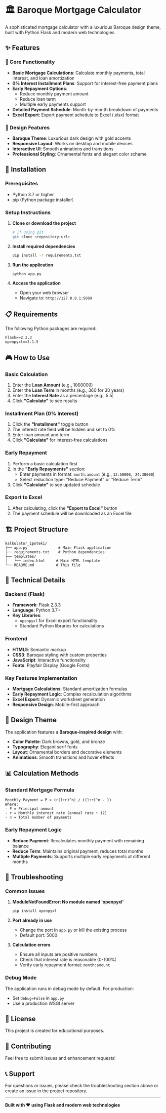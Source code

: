# 🏛️ Baroque Mortgage Calculator

A sophisticated mortgage calculator with a luxurious Baroque design theme, built with Python Flask and modern web technologies.

## ✨ Features

### 🎯 Core Functionality
- **Basic Mortgage Calculations**: Calculate monthly payments, total interest, and loan amortization
- **0% Interest Installment Plans**: Support for interest-free payment plans
- **Early Repayment Options**: 
  - Reduce monthly payment amount
  - Reduce loan term
  - Multiple early payments support
- **Detailed Payment Schedule**: Month-by-month breakdown of payments
- **Excel Export**: Export payment schedule to Excel (.xlsx) format

### 🎨 Design Features
- **Baroque Theme**: Luxurious dark design with gold accents
- **Responsive Layout**: Works on desktop and mobile devices
- **Interactive UI**: Smooth animations and transitions
- **Professional Styling**: Ornamental fonts and elegant color scheme

## 🚀 Installation

### Prerequisites
- Python 3.7 or higher
- pip (Python package installer)

### Setup Instructions

1. **Clone or download the project**
   ```bash
   # If using git
   git clone <repository-url>

   ```

2. **Install required dependencies**
   ```bash
   pip install -r requirements.txt
   ```

3. **Run the application**
   ```bash
   python app.py
   ```

4. **Access the application**
   - Open your web browser
   - Navigate to: `http://127.0.0.1:5000`

## 📋 Requirements

The following Python packages are required:

```
Flask==2.3.3
openpyxl==3.1.5
```

## 🎮 How to Use

### Basic Calculation
1. Enter the **Loan Amount** (e.g., 1000000)
2. Enter the **Loan Term** in months (e.g., 360 for 30 years)
3. Enter the **Interest Rate** as a percentage (e.g., 5.5)
4. Click **"Calculate"** to see results

### Installment Plan (0% Interest)
1. Click the **"Installment"** toggle button
2. The interest rate field will be hidden and set to 0%
3. Enter loan amount and term
4. Click **"Calculate"** for interest-free calculations

### Early Repayment
1. Perform a basic calculation first
2. In the **"Early Repayments"** section:
   - Enter payments in format: `month:amount` (e.g., `12:50000, 24:30000`)
   - Select reduction type: "Reduce Payment" or "Reduce Term"
3. Click **"Calculate"** to see updated schedule

### Export to Excel
1. After calculating, click the **"Export to Excel"** button
2. The payment schedule will be downloaded as an Excel file

## 🏗️ Project Structure

```
kalkulator_ipoteki/
├── app.py              # Main Flask application
├── requirements.txt    # Python dependencies
├── templates/
│   └── index.html     # Main HTML template
└── README.md          # This file
```

## 🔧 Technical Details

### Backend (Flask)
- **Framework**: Flask 2.3.3
- **Language**: Python 3.7+
- **Key Libraries**: 
  - `openpyxl` for Excel export functionality
  - Standard Python libraries for calculations

### Frontend
- **HTML5**: Semantic markup
- **CSS3**: Baroque styling with custom properties
- **JavaScript**: Interactive functionality
- **Fonts**: Playfair Display (Google Fonts)

### Key Features Implementation
- **Mortgage Calculations**: Standard amortization formulas
- **Early Repayment Logic**: Complex recalculation algorithms
- **Excel Export**: Dynamic worksheet generation
- **Responsive Design**: Mobile-first approach

## 🎨 Design Theme

The application features a **Baroque-inspired design** with:
- **Color Palette**: Dark browns, gold, and bronze
- **Typography**: Elegant serif fonts
- **Layout**: Ornamental borders and decorative elements
- **Animations**: Smooth transitions and hover effects

## 📊 Calculation Methods

### Standard Mortgage Formula
```
Monthly Payment = P × (r(1+r)^n) / ((1+r)^n - 1)
Where:
- P = Principal amount
- r = Monthly interest rate (annual rate ÷ 12)
- n = Total number of payments
```

### Early Repayment Logic
- **Reduce Payment**: Recalculates monthly payment with remaining balance
- **Reduce Term**: Maintains original payment, reduces total months
- **Multiple Payments**: Supports multiple early repayments at different months

## 🐛 Troubleshooting

### Common Issues

1. **ModuleNotFoundError: No module named 'openpyxl'**
   ```bash
   pip install openpyxl
   ```

2. **Port already in use**
   - Change the port in `app.py` or kill the existing process
   - Default port: 5000

3. **Calculation errors**
   - Ensure all inputs are positive numbers
   - Check that interest rate is reasonable (0-100%)
   - Verify early repayment format: `month:amount`

### Debug Mode
The application runs in debug mode by default. For production:
- Set `debug=False` in `app.py`
- Use a production WSGI server

## 📝 License

This project is created for educational purposes.

## 🤝 Contributing

Feel free to submit issues and enhancement requests!

## 📞 Support

For questions or issues, please check the troubleshooting section above or create an issue in the project repository.

---

**Built with ❤️ using Flask and modern web technologies** 
